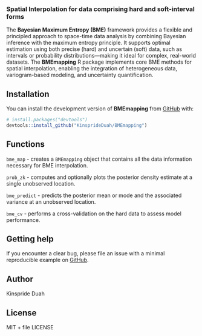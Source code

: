 
<!-- README.md is generated from README.Rmd. Please edit that file -->

### Spatial Interpolation for data comprising hard and soft-interval forms

The **Bayesian Maximum Entropy (BME)** framework provides a flexible and
principled approach to space-time data analysis by combining Bayesian
inference with the maximum entropy principle. It supports optimal
estimation using both precise (hard) and uncertain (soft) data, such as
intervals or probability distributions—making it ideal for complex,
real-world datasets. The **BMEmapping** R package implements core BME
methods for spatial interpolation, enabling the integration of
heterogeneous data, variogram-based modeling, and uncertainty
quantification.

## Installation

You can install the development version of **BMEmapping** from
[GitHub](https://github.com/) with:

``` r
# install.packages("devtools")
devtools::install_github("KinsprideDuah/BMEmapping")
```

## Functions

`bme_map` - creates a `BMEmapping` object that contains all the data information necessary for BME interpolation.

`prob_zk` - computes and optionally plots the posterior density estimate
at a single unobserved location.

`bme_predict` - predicts the posterior mean or mode and the associated
variance at an unobserved location.

`bme_cv` - performs a cross-validation on the hard data to assess model
performance.

## Getting help

If you encounter a clear bug, please file an issue with a minimal
reproducible example on
[GitHub](https://github.com/KinsprideDuah/BMEmapping/issues).

## Author

Kinspride Duah

## License

MIT + file LICENSE
